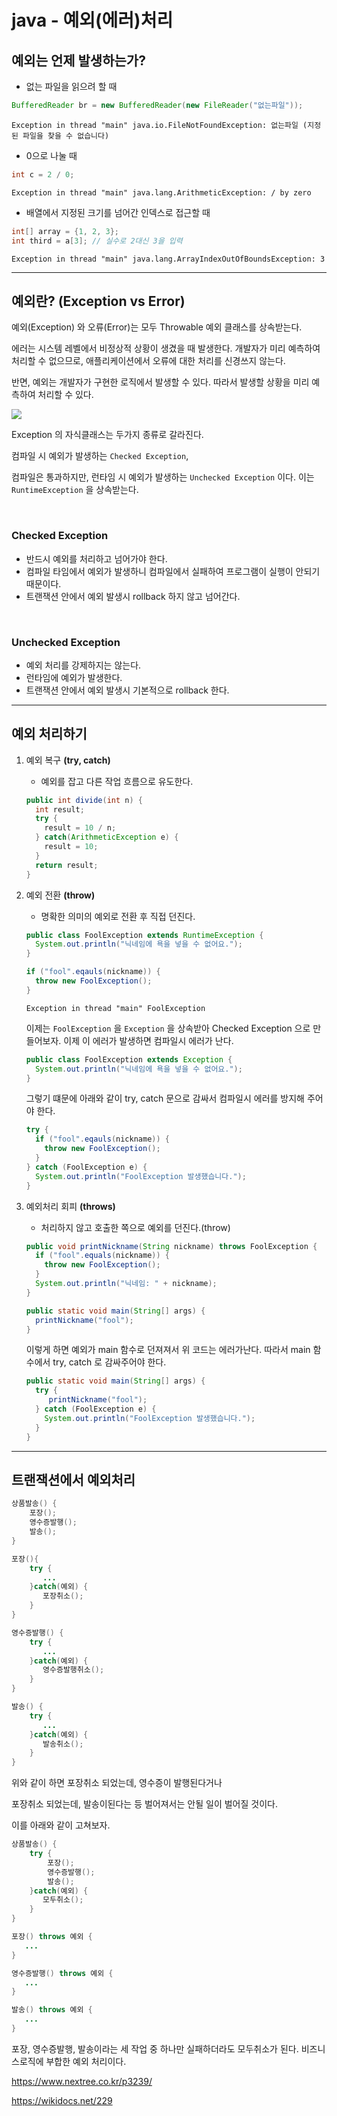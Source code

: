 # java - 예외(에러)처리



## 예외는 언제 발생하는가?



* 없는 파일을 읽으려 할 때

```java
BufferedReader br = new BufferedReader(new FileReader("없는파일"));
```

```shell
Exception in thread "main" java.io.FileNotFoundException: 없는파일 (지정된 파일을 찾을 수 없습니다)
```



* 0으로 나눌 때

```java
int c = 2 / 0;
```

```shell
Exception in thread "main" java.lang.ArithmeticException: / by zero
```



* 배열에서 지정된 크기를 넘어간 인덱스로 접근할 때

```java
int[] array = {1, 2, 3};
int third = a[3]; // 실수로 2대신 3을 입력
```

```shell
Exception in thread "main" java.lang.ArrayIndexOutOfBoundsException: 3
```



---

## 예외란? (Exception vs Error)



예외(Exception) 와 오류(Error)는 모두 Throwable 예외 클래스를 상속받는다.

에러는 시스템 레벨에서 비정상적 상황이 생겼을 때 발생한다. 개발자가 미리 예측하여 처리할 수 없으므로, 애플리케이션에서 오류에 대한 처리를 신경쓰지 않는다.

반면, 예외는 개발자가 구현한 로직에서 발생할 수 있다. 따라서 발생할 상황을 미리 예측하여 처리할 수 있다. 

![](https://t1.daumcdn.net/cfile/tistory/996116375B30B71404)

Exception 의 자식클래스는 두가지 종류로 갈라진다.

컴파일 시 예외가 발생하는 `Checked Exception`, 

컴파일은 통과하지만, 런타임 시 예외가 발생하는 `Unchecked Exception` 이다. 이는 `RuntimeException` 을 상속받는다.

<br />

### Checked Exception

* 반드시 예외를 처리하고 넘어가야 한다.
* 컴파일 타임에서 예외가 발생하니 컴파일에서 실패하여 프로그램이 실행이 안되기 때문이다.
* 트랜잭션 안에서 예외 발생시 rollback 하지 않고 넘어간다.

<br />

### Unchecked Exception

* 예외 처리를 강제하지는 않는다.
* 런타임에 예외가 발생한다.
* 트랜잭션 안에서 예외 발생시 기본적으로 rollback 한다.





---

## 예외 처리하기



1. 예외 복구 **(try, catch)**

   * 예외를 잡고 다른 작업 흐름으로 유도한다. 

   ```java
   public int divide(int n) {
     int result;
     try {
       result = 10 / n;
     } catch(ArithmeticException e) {
       result = 10;
     }
     return result;
   }
   ```

   

2. 예외 전환 **(throw)**

   * 명확한 의미의 예외로 전환 후 직접 던진다.

   ```java
   public class FoolException extends RuntimeException {
     System.out.println("닉네임에 욕을 넣을 수 없어요.");
   }
   ```

   ```java
   if ("fool".eqauls(nickname)) {
     throw new FoolException();
   }
   ```

   ```shell
   Exception in thread "main" FoolException
   ```

   

   

   이제는 `FoolException` 을 `Exception` 을 상속받아 Checked Exception 으로 만들어보자. 이제 이 에러가 발생하면 컴파일시 에러가 난다.

   ```java
   public class FoolException extends Exception {
     System.out.println("닉네임에 욕을 넣을 수 없어요.");
   }
   ```

   그렇기 떄문에 아래와 같이 try, catch 문으로 감싸서 컴파일시 에러를 방지해 주어야 한다.

   ```java
   try {
     if ("fool".eqauls(nickname)) {
       throw new FoolException();
     }
   } catch (FoolException e) {
     System.out.println("FoolException 발생했습니다.");
   }
   ```

   

3. 예외처리 회피 **(throws)**

   * 처리하지 않고 호출한 쪽으로 예외를 던진다.(throw)

   

   ```java
   public void printNickname(String nickname) throws FoolException {
     if ("fool".equals(nickname)) {
       throw new FoolException();
     }
     System.out.println("닉네임: " + nickname);
   }
   ```

   ```java
   public static void main(String[] args) {
     printNickname("fool");
   }
   ```

   이렇게 하면 예외가 main 함수로 던져져서 위 코드는 에러가난다. 따라서 main 함수에서 try, catch 로 감싸주어야 한다.

   ```java
   public static void main(String[] args) {
     try {
     	printNickname("fool");  
     } catch (FoolException e) {
       System.out.println("FoolException 발생했습니다.");
     }
   }
   ```

   

---

## 트랜잭션에서 예외처리



```java
상품발송() {
    포장();
    영수증발행();
    발송();
}

포장(){
    try {
       ...
    }catch(예외) {
       포장취소();
    }
}

영수증발행() {
    try {
       ...
    }catch(예외) {
       영수증발행취소();
    }
}

발송() {
    try {
       ...
    }catch(예외) {
       발송취소();
    }
}
```

위와 같이 하면 포장취소 되었는데, 영수증이 발행된다거나

포장취소 되었는데, 발송이된다는 등 벌어져서는 안될 일이 벌어질 것이다.

이를 아래와 같이 고쳐보자.

```java
상품발송() {
    try {
        포장();
        영수증발행();
        발송();
    }catch(예외) {
       모두취소();
    }
}

포장() throws 예외 {
   ...
}

영수증발행() throws 예외 {
   ...
}

발송() throws 예외 {
   ...
}
```

포장, 영수증발행, 발송이라는 세 작업 중 하나만 실패하더라도 모두취소가 된다. 비즈니스로직에 부합한 예외 처리이다.







https://www.nextree.co.kr/p3239/

https://wikidocs.net/229





